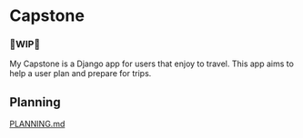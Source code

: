 # Capstone 
### 🚧WIP🚧

My Capstone is a Django app for users that enjoy to travel. 
This app aims to help a user plan and prepare for trips.

## Planning

[PLANNING.md](https://github.com/efrainenc/capstone/blob/main/PLANNING.md)